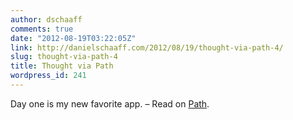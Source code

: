 ```yaml
---
author: dschaaff
comments: true
date: "2012-08-19T03:22:05Z"
link: http://danielschaaff.com/2012/08/19/thought-via-path-4/
slug: thought-via-path-4
title: Thought via Path
wordpress_id: 241
---
```


Day one is my new favorite app. – Read on [Path](https://path.com/p/23FRQ1).
